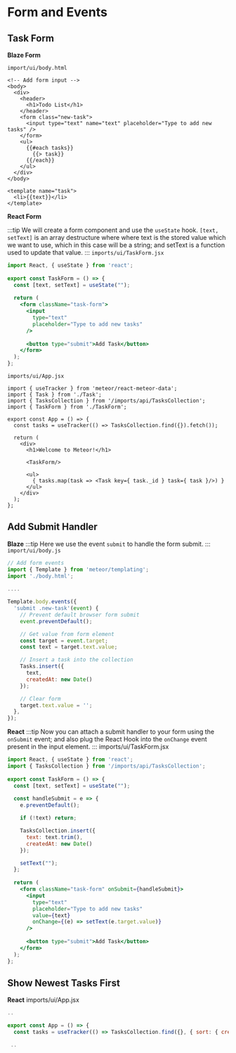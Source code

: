 # Form and Events

## Task Form

**Blaze Form**

`import/ui/body.html`

```handlebars{7-9}
<!-- Add form input -->
<body>
  <div>
    <header>
      <h1>Todo List</h1>
    </header>
    <form class="new-task">
      <input type="text" name="text" placeholder="Type to add new tasks" />
    </form>
    <ul>
      {{#each tasks}}
        {{> task}}
      {{/each}}
    </ul>
  </div>
</body>
  
<template name="task">
  <li>{{text}}</li>
</template>
```

**React Form**

:::tip
We will create a form component and use the `useState` hook. `[text, setText]` is an array destructure where where text is the stored value which we want to use, which in this case will be a string; and setText is a function used to update that value.
:::
`imports/ui/TaskForm.jsx`

```jsx
import React, { useState } from 'react';
 
export const TaskForm = () => {
  const [text, setText] = useState("");
 
  return (
    <form className="task-form">
      <input
        type="text"
        placeholder="Type to add new tasks"
      />
 
      <button type="submit">Add Task</button>
    </form>
  );
};
```

`imports/ui/App.jsx`

```jsx{4,13}
import { useTracker } from 'meteor/react-meteor-data';
import { Task } from './Task';
import { TasksCollection } from '/imports/api/TasksCollection';
import { TaskForm } from './TaskForm';
 
export const App = () => {
  const tasks = useTracker(() => TasksCollection.find({}).fetch());

  return (
    <div>
      <h1>Welcome to Meteor!</h1>

      <TaskForm/>

      <ul>
        { tasks.map(task => <Task key={ task._id } task={ task }/>) }
      </ul>
    </div>
  );
};
```

## Add Submit Handler

**Blaze**
:::tip
 Here we use the event `submit` to handle the form submit.
:::
`import/ui/body.js`

```js
// Add form events
import { Template } from 'meteor/templating';
import './body.html';
 
.... 

Template.body.events({
  'submit .new-task'(event) {
    // Prevent default browser form submit
    event.preventDefault();

    // Get value from form element
    const target = event.target;
    const text = target.text.value;

    // Insert a task into the collection
    Tasks.insert({
      text,
      createdAt: new Date()
    });

    // Clear form
    target.text.value = '';
  },
});
```

**React**
:::tip
Now you can attach a submit handler to your form using the `onSubmit` event; and also plug the React Hook into the `onChange` event present in the input element.
:::
imports/ui/TaskForm.jsx

```jsx
import React, { useState } from 'react';
import { TasksCollection } from '/imports/api/TasksCollection';
 
export const TaskForm = () => {
  const [text, setText] = useState("");
  
  const handleSubmit = e => {
    e.preventDefault();

    if (!text) return;

    TasksCollection.insert({
      text: text.trim(),
      createdAt: new Date()
    });

    setText("");
  };
 
  return (
    <form className="task-form" onSubmit={handleSubmit}>
      <input
        type="text"
        placeholder="Type to add new tasks"
        value={text}
        onChange={(e) => setText(e.target.value)}
      />
 
      <button type="submit">Add Task</button>
    </form>
  );
};
```

## Show Newest Tasks First

**React**
imports/ui/App.jsx

```jsx
..

export const App = () => {
  const tasks = useTracker(() => TasksCollection.find({}, { sort: { createdAt: -1 } }).fetch());

 ..
```
